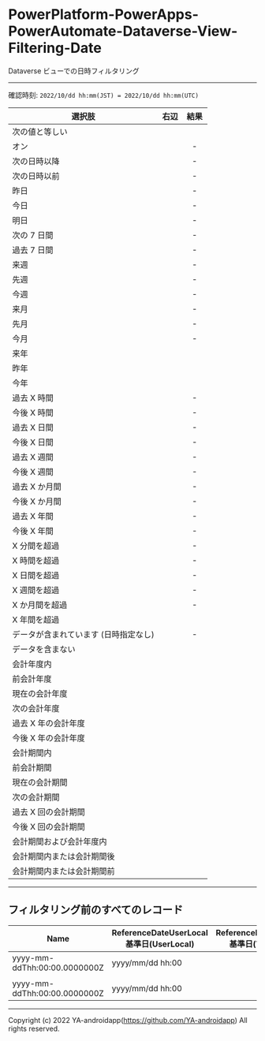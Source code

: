 # PowerPlatform-PowerApps-PowerAutomate-Dataverse-View-Filtering-Date

Dataverse ビューでの日時フィルタリング

---

確認時刻: `2022/10/dd hh:mm(JST) = 2022/10/dd hh:mm(UTC)`

| 選択肢                                | 右辺 | 結果      |
| ------------------------------------- | ---- | --------- |
| 次の値と等しい                        | ` `  | ` `       |
| オン                                  | ` `  | ` ` - ` ` |
| 次の日時以降                          | ` `  | ` ` - ` ` |
| 次の日時以前                          | ` `  | ` ` - ` ` |
| 昨日                                  |      | ` ` - ` ` |
| 今日                                  |      | ` ` - ` ` |
| 明日                                  |      | ` ` - ` ` |
| 次の 7 日間                           |      | ` ` - ` ` |
| 過去 7 日間                           |      | ` ` - ` ` |
| 来週                                  |      | ` ` - ` ` |
| 先週                                  |      | ` ` - ` ` |
| 今週                                  |      | ` ` - ` ` |
| 来月                                  |      | ` ` - ` ` |
| 先月                                  |      | ` ` - ` ` |
| 今月                                  |      | ` ` - ` ` |
| 来年                                  |      |           |
| 昨年                                  |      |           |
| 今年                                  |      |           |
| 過去 X 時間                           | ` `  | ` ` - ` ` |
| 今後 X 時間                           | ` `  | ` ` - ` ` |
| 過去 X 日間                           | ` `  | ` ` - ` ` |
| 今後 X 日間                           | ` `  | ` ` - ` ` |
| 過去 X 週間                           | ` `  | ` ` - ` ` |
| 今後 X 週間                           | ` `  | ` ` - ` ` |
| 過去 X か月間                         | ` `  | ` ` - ` ` |
| 今後 X か月間                         | ` `  | ` ` - ` ` |
| 過去 X 年間                           | ` `  | ` ` - ` ` |
| 今後 X 年間                           | ` `  | ` ` - ` ` |
| X 分間を超過                          | ` `  | ` ` - ` ` |
| X 時間を超過                          | ` `  | ` ` - ` ` |
| X 日間を超過                          | ` `  | ` ` - ` ` |
| X 週間を超過                          | ` `  | ` ` - ` ` |
| X か月間を超過                        | ` `  | ` ` - ` ` |
| X 年間を超過                          |      |           |
| データが含まれています (日時指定なし) |      | ` ` - ` ` |
| データを含まない                      |      | ` `       |
| 会計年度内                            |      |           |
| 前会計年度                            |      |           |
| 現在の会計年度                        |      |           |
| 次の会計年度                          |      |           |
| 過去 X 年の会計年度                   |      |           |
| 今後 X 年の会計年度                   |      |           |
| 会計期間内                            |      |           |
| 前会計期間                            |      |           |
| 現在の会計期間                        |      |           |
| 次の会計期間                          |      |           |
| 過去 X 回の会計期間                   |      |           |
| 今後 X 回の会計期間                   |      |           |
| 会計期間および会計年度内              |      |           |
| 会計期間内または会計期間後            |      |           |
| 会計期間内または会計期間前            |      |           |

---

## フィルタリング前のすべてのレコード

| Name                         | ReferenceDateUserLocal <br> 基準日(UserLocal) | ReferenceDateTimeZoneIndependent <br> 基準日(TimeZoneIndependent) |
| ---------------------------- | --------------------------------------------- | ----------------------------------------------------------------- |
| yyyy-mm-ddThh:00:00.0000000Z | yyyy/mm/dd hh:00                              |                                                                   |
|                              |                                               |                                                                   |
| yyyy-mm-ddThh:00:00.0000000Z | yyyy/mm/dd hh:00                              |                                                                   |

---

Copyright (c) 2022 YA-androidapp(https://github.com/YA-androidapp) All rights reserved.
